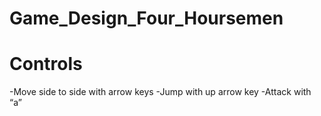 # Game_Design_Four_Hoursemen

# Controls
-Move side to side with arrow keys
-Jump with up arrow key
-Attack with “a”